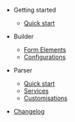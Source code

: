 - Getting started

  - [Quick start](quickstart.md)

- Builder

  - [Form Elements](builder-form-elements.md)
  - [Configurations](builder-configurations.md)


- Parser

  - [Quick start](parser-quickstart.md)
  - [Services](parser-services.md)
  - [Customisations](parser-customisations.md)

- [Changelog](changelog.md)
